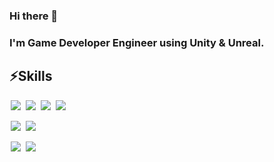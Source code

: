 ### Hi there 👋
### I'm Game Developer Engineer using Unity & Unreal.

<!--
**LimHyun-ji/LimHyun-ji** is a ✨ _special_ ✨ repository because its `README.md` (this file) appears on your GitHub profile.

Here are some ideas to get you started:

- 🔭 I’m currently working on ...
- 🌱 I’m currently learning ...
- 👯 I’m looking to collaborate on ...
- 🤔 I’m looking for help with ...
- 💬 Ask me about ...
- 📫 How to reach me: ...
- 😄 Pronouns: ...
- ⚡ Fun fact: ...
-->
##   ⚡Skills

<img src = "https://img.shields.io/badge/-C++-00599C?style=flat-square&logo=c%2B%2B" style="height : auto; margin-left : 2px; margin-right : 2px;"/> <img src = "https://img.shields.io/badge/-C%23%20-239120?style=flat-square&logo=C%20Sharp" style="height : auto; margin-left : 2px; margin-right : 2px;"/> <img src="https://img.shields.io/badge/unity%20-%23000000.svg?&style=flat-square&logo=unity&logoColor=white" style="height : auto; margin-left : 2px; margin-right : 2px;"/> <img src="https://img.shields.io/badge/unreal%20engine%20-%23313131.svg?&style=flat-square&logo=unreal%20engine&logoColor=white" style="height : auto; margin-left : 2px; margin-right : 2px;"/>

<img src = "https://img.shields.io/badge/-Python-3776AB?style=flat-square" style="height : auto; margin-left : 2px; margin-right : 2px;"/> <img src = "https://img.shields.io/badge/-Java-F&DF1E?style=flat-square&logo=Java" style="height : auto; margin-left : 2px; margin-right : 2px;"/>


<img src = "https://img.shields.io/badge/-Illustrator-FF9A00?style=flat-square&logo=Adobeillustrator" style="height : auto; margin-left : 2px; margin-right : 2px;"/> <img src = "https://img.shields.io/badge/-Photoshop-31A8FF?style=flat-square&logo=AdobePhotoshop" style="height : auto; margin-left : 2px; margin-right : 2px;"/>
